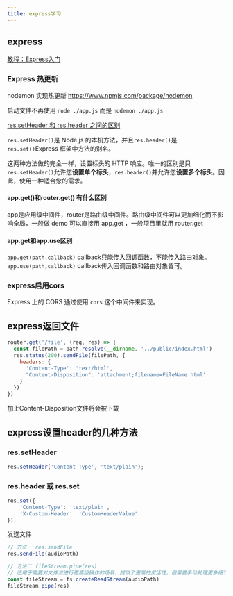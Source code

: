 ```yaml
---
title: express学习
---
```


## express

[教程：Express入门](https://developer.mozilla.org/zh-CN/docs/Learn/Server-side/Express_Nodejs/Introduction)

### Express 热更新

nodemon 实现热更新 https://www.npmjs.com/package/nodemon

启动文件不再使用 `node ./app.js` 而是 `nodemon ./app.js`

[res.setHeader 和 res.header 之间的区别](https://stackoverflow.com/questions/40840852/difference-between-res-setheader-and-res-header-in-node-js)

`res.setHeader()`是 Node.js 的本机方法，并且`res.header()`是`res.set()`Express 框架中方法的别名。

这两种方法做的完全一样，设置标头的 HTTP 响应。唯一的区别是只`res.setHeader()`允许您**设置单个标头**，`res.header()`并允许您**设置多个标头**。因此，使用一种适合您的需求。



#### app.get()和router.get() 有什么区别

app是应用级中间件，router是路由级中间件。路由级中间件可以更加细化而不影响全局，一般做 demo 可以直接用 app.get ，一般项目里就用 router.get

#### app.get和app.use区别

`app.get(path,callback)` callback只能传入回调函数，不能传入路由对象。
`app.use(path,callback)` callback传入回调函数和路由对象皆可。



### express启用cors

Express 上的 CORS 通过使用 `cors` 这个中间件来实现。



## express返回文件

```js
router.get('/file', (req, res) => {
  const filePath = path.resolve(__dirname, '../public/index.html')
  res.status(200).sendFile(filePath, {
    headers: {
      'Content-Type': 'text/html',
      "Content-Disposition": 'attachment;filename=FileName.html'
    }
  })
})
```

加上Content-Disposition文件将会被下载



## express设置header的几种方法

### res.setHeader

```ts
res.setHeader('Content-Type', 'text/plain');
```



### res.header 或 res.set

```ts
res.set({
    'Content-Type': 'text/plain',
    'X-Custom-Header': 'CustomHeaderValue'
});
```



发送文件

```ts
// 方法一 res.sendFile
res.sendFile(audioPath)

// 方法二 fileStream.pipe(res)
// 适用于需要对文件流进行更高级操作的场景，提供了更高的灵活性，但需要手动处理更多细节。
const fileStream = fs.createReadStream(audioPath)
fileStream.pipe(res)
```

